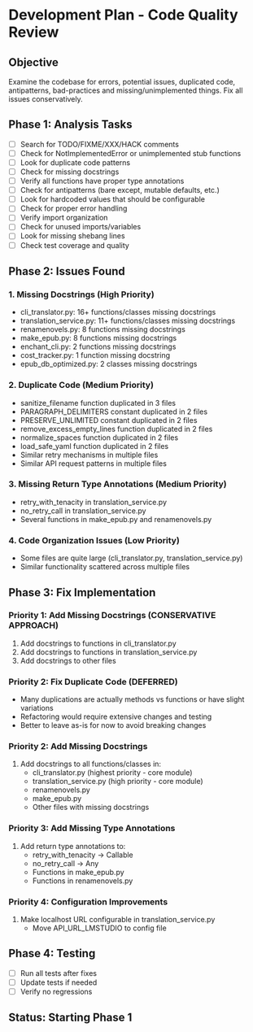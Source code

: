 # Development Plan - Code Quality Review

## Objective
Examine the codebase for errors, potential issues, duplicated code, antipatterns, bad-practices and missing/unimplemented things. Fix all issues conservatively.

## Phase 1: Analysis Tasks
- [ ] Search for TODO/FIXME/XXX/HACK comments
- [ ] Check for NotImplementedError or unimplemented stub functions
- [ ] Look for duplicate code patterns
- [ ] Check for missing docstrings
- [ ] Verify all functions have proper type annotations
- [ ] Check for antipatterns (bare except, mutable defaults, etc.)
- [ ] Look for hardcoded values that should be configurable
- [ ] Check for proper error handling
- [ ] Verify import organization
- [ ] Check for unused imports/variables
- [ ] Look for missing shebang lines
- [ ] Check test coverage and quality

## Phase 2: Issues Found

### 1. Missing Docstrings (High Priority)
- cli_translator.py: 16+ functions/classes missing docstrings
- translation_service.py: 11+ functions/classes missing docstrings  
- renamenovels.py: 8 functions missing docstrings
- make_epub.py: 8 functions missing docstrings
- enchant_cli.py: 2 functions missing docstrings
- cost_tracker.py: 1 function missing docstring
- epub_db_optimized.py: 2 classes missing docstrings

### 2. Duplicate Code (Medium Priority)
- sanitize_filename function duplicated in 3 files
- PARAGRAPH_DELIMITERS constant duplicated in 2 files
- PRESERVE_UNLIMITED constant duplicated in 2 files
- remove_excess_empty_lines function duplicated in 2 files
- normalize_spaces function duplicated in 2 files
- load_safe_yaml function duplicated in 2 files
- Similar retry mechanisms in multiple files
- Similar API request patterns in multiple files

### 3. Missing Return Type Annotations (Medium Priority)
- retry_with_tenacity in translation_service.py
- no_retry_call in translation_service.py
- Several functions in make_epub.py and renamenovels.py

### 4. Code Organization Issues (Low Priority)
- Some files are quite large (cli_translator.py, translation_service.py)
- Similar functionality scattered across multiple files

## Phase 3: Fix Implementation

### Priority 1: Add Missing Docstrings (CONSERVATIVE APPROACH)
1. Add docstrings to functions in cli_translator.py
2. Add docstrings to functions in translation_service.py
3. Add docstrings to other files

### Priority 2: Fix Duplicate Code (DEFERRED)
- Many duplications are actually methods vs functions or have slight variations
- Refactoring would require extensive changes and testing
- Better to leave as-is for now to avoid breaking changes

### Priority 2: Add Missing Docstrings
1. Add docstrings to all functions/classes in:
   - cli_translator.py (highest priority - core module)
   - translation_service.py (high priority - core module)
   - renamenovels.py
   - make_epub.py
   - Other files with missing docstrings

### Priority 3: Add Missing Type Annotations
1. Add return type annotations to:
   - retry_with_tenacity -> Callable
   - no_retry_call -> Any
   - Functions in make_epub.py
   - Functions in renamenovels.py

### Priority 4: Configuration Improvements
1. Make localhost URL configurable in translation_service.py
   - Move API_URL_LMSTUDIO to config file

## Phase 4: Testing
- [ ] Run all tests after fixes
- [ ] Update tests if needed
- [ ] Verify no regressions

## Status: Starting Phase 1
